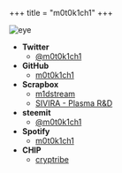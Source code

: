+++
title = "m0t0k1ch1"
+++

![eye](/img/common/eye_256.png)

- __Twitter__
  - [@m0t0k1ch1](https://twitter.com/m0t0k1ch1)
- __GitHub__
  - [m0t0k1ch1](https://github.com/m0t0k1ch1)
- __Scrapbox__
  - [m1dstream](https://scrapbox.io/m0t0k1ch1)
  - [SIVIRA - Plasma R&D](https://scrapbox.io/sivira-plasma)
- __steemit__
  - [@m0t0k1ch1](https://steemit.com/@m0t0k1ch1)
- __Spotify__
  - [m0t0k1ch1](https://open.spotify.com/user/m0t0k1ch1)
- __CHIP__
  - [cryptribe](https://thechip.in/fanclubs/419)
